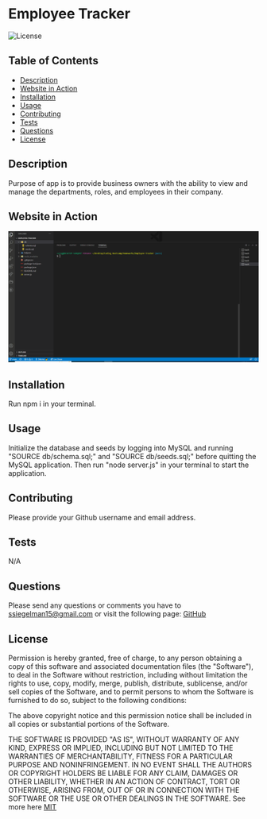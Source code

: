 # Employee Tracker

![License](https://img.shields.io/badge/License-MIT-yellow.svg)

  ## Table of Contents
- [Description](#description)
- [Website in Action](#usage)
- [Installation](#installation)
- [Usage](#usage)
- [Contributing](#contributing)
- [Tests](#tests)
- [Questions](#questions)
- [License](#license)

## Description

Purpose of app is to provide business owners with the ability to view and manage the departments, roles, and employees in their company.

## Website in Action

![Walkthrough](./assets/Video_Walkthrough.gif)

## Installation

Run npm i in your terminal.

## Usage

Initialize the database and seeds by logging into MySQL and running "SOURCE db/schema.sql;" and "SOURCE db/seeds.sql;" before quitting the MySQL application. Then run "node server.js" in your terminal to start the application.

## Contributing

Please provide your Github username and email address.

## Tests

N/A

## Questions

Please send any questions or comments you have to ssiegelman15@gmail.com or visit the following page: [GitHub](https://github.com/ssiegelman15)

## License

Permission is hereby granted, free of charge, to any person obtaining a copy of this software and associated
documentation files (the "Software"), to deal in the Software without restriction, including without limitation the rights
to use, copy, modify, merge, publish, distribute, sublicense, and/or sell copies of the Software, and to permit persons to 
whom the Software is furnished to do so, subject to the following conditions:

The above copyright notice and this permission notice shall be included in all copies or substantial portions of the Software. 

THE SOFTWARE IS PROVIDED "AS IS", WITHOUT WARRANTY OF ANY KIND, EXPRESS OR IMPLIED,
INCLUDING BUT NOT LIMITED TO THE WARRANTIES OF MERCHANTABILITY, FITNESS FOR A PARTICULAR
PURPOSE AND NONINFRINGEMENT. IN NO EVENT SHALL THE AUTHORS OR COPYRIGHT HOLDERS BE LIABLE
FOR ANY CLAIM, DAMAGES OR OTHER LIABILITY, WHETHER IN AN ACTION OF CONTRACT, TORT OR
OTHERWISE, ARISING FROM, OUT OF OR IN CONNECTION WITH THE SOFTWARE OR THE USE OR OTHER
DEALINGS IN THE SOFTWARE. See more here [MIT](https://opensource.org/licenses/MIT)
